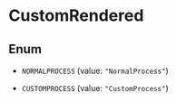 
# CustomRendered

## Enum


* `NORMALPROCESS` (value: `"NormalProcess"`)

* `CUSTOMPROCESS` (value: `"CustomProcess"`)




